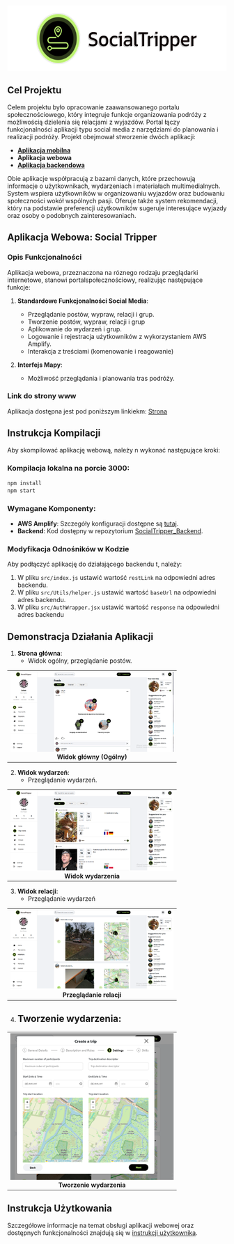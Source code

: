 <p align="center">
   <img src="media/media.svg" alt="Logo" height="150" />
</p>

## Cel Projektu

Celem projektu było opracowanie zaawansowanego portalu społecznościowego, który integruje funkcje organizowania podróży z możliwością dzielenia się relacjami z wyjazdów. Portal łączy funkcjonalności aplikacji typu social media z narzędziami do planowania i realizacji podróży. Projekt obejmował stworzenie dwóch aplikacji:

- [**Aplikacja mobilna**](https://github.com/Lehito15/SocialTripper_Mobile)
- **Aplikacja webowa**
- [**Aplikacja backendowa**](https://github.com/Lehito15/SocialTripper_Backend)

Obie aplikacje współpracują z bazami danych, które przechowują informacje o użytkownikach, wydarzeniach i materiałach multimedialnych. System wspiera użytkowników w organizowaniu wyjazdów oraz budowaniu społeczności wokół wspólnych pasji. Oferuje także system rekomendacji, który na podstawie preferencji użytkowników sugeruje interesujące wyjazdy oraz osoby o podobnych zainteresowaniach.

## Aplikacja Webowa: Social Tripper

### Opis Funkcjonalności

Aplikacja webowa, przeznaczona na róznego rodzaju przeglądarki internetowe, stanowi portalspołecznościowy, realizując następujące funkcje:

1. **Standardowe Funkcjonalności Social Media**:

   - Przeglądanie postów, wypraw, relacji i grup.
   - Tworzenie postów, wypraw, relacji i grup
   - Aplikowanie do wydarzeń i grup.
   - Logowanie i rejestracja użytkowników z wykorzystaniem AWS Amplify.
   - Interakcja z treściami (komenowanie i reagowanie)

2. **Interfejs Mapy**:
   - Możliwość przeglądania i planowania tras podróży.

### Link do strony www

Aplikacja dostępna jest pod poniższym linkiekm: [Strona](http://socialtripper-cna3btdnckbpazd8.polandcentral-01.azurewebsites.net/)

## Instrukcja Kompilacji

Aby skompilować aplikację webową, należy n wykonać następujące kroki:

### Kompilacja lokalna na porcie 3000:

```bash
npm install
npm start
```

### Wymagane Komponenty:

- **AWS Amplify**: Szczegóły konfiguracji dostępne są [tutaj](https://docs.amplify.aws/gen1/flutter/start/project-setup/prerequisites/).
- **Backend**: Kod dostępny w repozytorium [SocialTripper_Backend](https://github.com/Lehito15/SocialTripper_Backend).

### Modyfikacja Odnośników w Kodzie

Aby podłączyć aplikację do działającego backendu t, należy:

1. W pliku `src/index.js` ustawić wartość `restLink` na odpowiedni adres backendu.
2. W pliku `src/Utils/helper.js` ustawić wartość `baseUrl` na odpowiedni adres backendu.
3. W pliku `src/AuthWrapper.jsx` ustawić wartość `response` na odpowiedni adres backendu

## Demonstracja Działania Aplikacji

1. **Strona główna**:
   - Widok ogólny, przeglądanie postów.

<table>
  <tr>
  <td align="center"><img src="media/home.png" alt="Widok Home (Ogólny)" width="375"/><br><b>Widok główny (Ogólny)</b></td>
  </tr>
</table>

2. **Widok wydarzeń**:
   - Przeglądanie wydarzeń.

<table>
  <tr>
  <td align="center"><img src="media/events.png" alt="Wyprawa w toku" width="375"/><br><b>Widok wydarzenia</b></td> 
  </tr>
</table>

3. **Widok relacji**:
   - Przeglądanie wydarzeń

<table>
  <tr>
    <td align="center"><img src="media/relations.png" alt="Przeglądanie relacji" width="375"/><br><b>Przeglądanie relacji</b></td> 
  </tr>
</table>

4. ## **Tworzenie wydarzenia**:

<table>
  <tr>
   <td align="center"><img src="media/create.png" alt="Tworzenie wydarzenia" width="375"/><br><b>Tworzenie wydarzenia</b></td> 
  </tr>
</table>

## Instrukcja Użytkowania

Szczegółowe informacje na temat obsługi aplikacji webowej oraz dostępnych funkcjonalności znajdują się w [instrukcji użytkownika](https://github.com/Lehito15/social_tripper_frontend/blob/main/Instrukcja_u%C5%BCytkowania.pdf).
